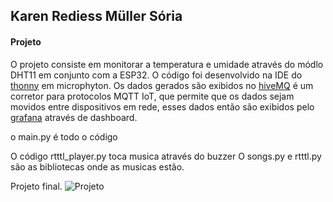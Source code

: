## Karen Rediess Müller Sória ##

<h4> Projeto </h4>

O projeto consiste em monitorar a temperatura e umidade através do módlo DHT11 em conjunto com a ESP32. O código foi desenvolvido na IDE do <a href="https://thonny.org/"> thonny</a> em microphyton. Os dados gerados são exibidos no <a href="https://www.hivemq.com/"> hiveMQ</a> é um corretor para protocolos MQTT IoT, que permite que os dados sejam movidos entre dispositivos em rede, esses dados então são exibidos pelo <a href="http://scfu.exehda.org:3000/d/3EYQ4PDVz/dashboard-karen?orgId=1&from=now-6h&to=now&refresh=15m"> grafana</a> através de dashboard.
 
 o main.py é todo o código
 
 O código rtttl_player.py toca musica através do buzzer
 O songs.py e rtttl.py são as bibliotecas onde as musicas estão.
 
 Projeto final.
 ![Projeto](https://user-images.githubusercontent.com/37384507/209264462-11f1f359-16c0-4223-8867-673b9cf67793.jpg)
